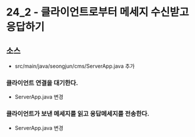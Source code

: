 # 24_2 - 클라이언트로부터 메세지 수신받고 응답하기

## 소스

- src/main/java/seongjun/cms/ServerApp.java 추가

### 클라이언트 연결을 대기한다.

- ServerApp.java 변경

### 클라이언트가 보낸 메세지를 읽고 응답메세지를 전송한다.

- ServerApp.java 변경
